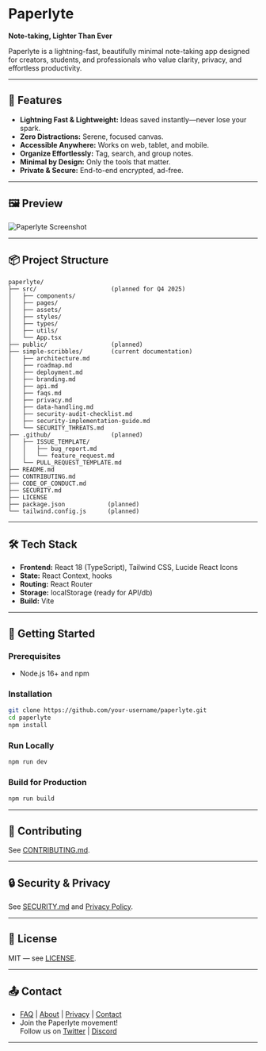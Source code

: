 # Paperlyte

**Note-taking, Lighter Than Ever**

Paperlyte is a lightning-fast, beautifully minimal note-taking app designed for creators, students, and professionals who value clarity, privacy, and effortless productivity.

---

## 🚀 Features

- **Lightning Fast & Lightweight:** Ideas saved instantly—never lose your spark.
- **Zero Distractions:** Serene, focused canvas.
- **Accessible Anywhere:** Works on web, tablet, and mobile.
- **Organize Effortlessly:** Tag, search, and group notes.
- **Minimal by Design:** Only the tools that matter.
- **Private & Secure:** End-to-end encrypted, ad-free.

---

## 🖼️ Preview

![Paperlyte Screenshot](./docs/assets/hero_preview.png)

---

## 📦 Project Structure

```
paperlyte/
├── src/                     (planned for Q4 2025)
│   ├── components/
│   ├── pages/
│   ├── assets/
│   ├── styles/
│   ├── types/
│   ├── utils/
│   └── App.tsx
├── public/                  (planned)
├── simple-scribbles/        (current documentation)
│   ├── architecture.md
│   ├── roadmap.md
│   ├── deployment.md
│   ├── branding.md
│   ├── api.md
│   ├── faqs.md
│   ├── privacy.md
│   ├── data-handling.md
│   ├── security-audit-checklist.md
│   ├── security-implementation-guide.md
│   └── SECURITY_THREATS.md
├── .github/                 (planned)
│   ├── ISSUE_TEMPLATE/
│   │   ├── bug_report.md
│   │   └── feature_request.md
│   └── PULL_REQUEST_TEMPLATE.md
├── README.md
├── CONTRIBUTING.md
├── CODE_OF_CONDUCT.md
├── SECURITY.md
├── LICENSE
├── package.json            (planned)
└── tailwind.config.js      (planned)
```

---

## 🛠️ Tech Stack

- **Frontend:** React 18 (TypeScript), Tailwind CSS, Lucide React Icons
- **State:** React Context, hooks
- **Routing:** React Router
- **Storage:** localStorage (ready for API/db)
- **Build:** Vite

---

## 🚦 Getting Started

### Prerequisites

- Node.js 16+ and npm

### Installation

```bash
git clone https://github.com/your-username/paperlyte.git
cd paperlyte
npm install
```

### Run Locally

```bash
npm run dev
```

### Build for Production

```bash
npm run build
```

---

## 📝 Contributing

See [CONTRIBUTING.md](CONTRIBUTING.md).

---

## 🔒 Security & Privacy

See [SECURITY.md](SECURITY.md) and [Privacy Policy](simple-scribbles/privacy.md).

---

## 📄 License

MIT — see [LICENSE](LICENSE).

---

## 📤 Contact

- [FAQ](simple-scribbles/faqs.md) | [About](simple-scribbles/branding.md) | [Privacy](simple-scribbles/privacy.md) | [Contact](mailto:hello@paperlyte.com)
- Join the Paperlyte movement!  
  Follow us on [Twitter](#) | [Discord](#)

---
